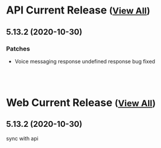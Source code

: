 
# API Current Release <small>([View All](/API.md))</small>
## 5.13.2 (2020-10-30)
### Patches 

- Voice messaging response undefined response bug fixed

<br><br>
# Web Current Release <small>([View All](/Web.md))</small>
## 5.13.2 (2020-10-30)
sync with api

  